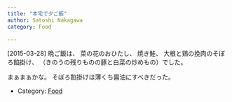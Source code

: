 ```yaml
---
title: "本宅で夕ご飯"
author: Satoshi Nakagawa
category: Food

---
```


[2015-03-28]  晩ご飯は、
菜の花のおひたし、
焼き鮭、
大根と鶏の挽肉のそぼろ餡掛け、
（きのうの残りものの豚と白菜の炒めもの）でした。

 まぁまぁかな。
そぼろ餡掛けは薄くち醤油にすべきだった。

- Category: [Food](categories.html#Food)

